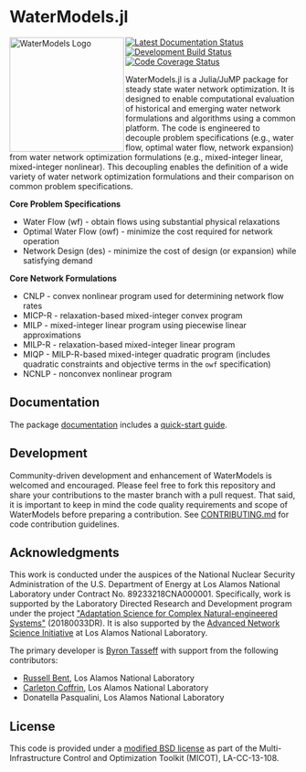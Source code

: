 # WaterModels.jl
<img src="https://lanl-ansi.github.io/WaterModels.jl/dev/assets/logo.svg" align="left" width="200" alt="WaterModels Logo">

<a href="https://lanl-ansi.github.io/WaterModels.jl/latest/"><img align="top" src="https://img.shields.io/badge/docs-latest-blue.svg" alt="Latest Documentation Status"></a> <a href="https://travis-ci.org/lanl-ansi/WaterModels.jl"><img src="https://travis-ci.org/lanl-ansi/WaterModels.jl.svg?branch=master" align="top" alt="Development Build Status"></a> <a href="https://codecov.io/gh/lanl-ansi/WaterModels.jl"><img align="top" src="https://codecov.io/gh/lanl-ansi/WaterModels.jl/branch/master/graph/badge.svg" alt="Code Coverage Status"></a>

WaterModels.jl is a Julia/JuMP package for steady state water network optimization.
It is designed to enable computational evaluation of historical and emerging water network formulations and algorithms using a common platform.
The code is engineered to decouple problem specifications (e.g., water flow, optimal water flow, network expansion) from water network optimization formulations (e.g., mixed-integer linear, mixed-integer nonlinear).
This decoupling enables the definition of a wide variety of water network optimization formulations and their comparison on common problem specifications.

**Core Problem Specifications**
* Water Flow (wf) - obtain flows using substantial physical relaxations
* Optimal Water Flow (owf) - minimize the cost required for network operation
* Network Design (des) - minimize the cost of design (or expansion) while satisfying demand

**Core Network Formulations**
* CNLP - convex nonlinear program used for determining network flow rates
* MICP-R - relaxation-based mixed-integer convex program
* MILP - mixed-integer linear program using piecewise linear approximations
* MILP-R - relaxation-based mixed-integer linear program
* MIQP - MILP-R-based mixed-integer quadratic program (includes quadratic constraints and objective terms in the `owf` specification)
* NCNLP - nonconvex nonlinear program

## Documentation
The package [documentation](https://lanl-ansi.github.io/WaterModels.jl/latest/) includes a [quick-start guide](https://lanl-ansi.github.io/WaterModels.jl/latest/quickguide.html).

## Development
Community-driven development and enhancement of WaterModels is welcomed and encouraged.
Please feel free to fork this repository and share your contributions to the master branch with a pull request.
That said, it is important to keep in mind the code quality requirements and scope of WaterModels before preparing a contribution.
See [CONTRIBUTING.md](https://github.com/lanl-ansi/WaterModels.jl/blob/master/CONTRIBUTING.md) for code contribution guidelines.

## Acknowledgments
This work is conducted under the auspices of the National Nuclear Security Administration of the U.S. Department of Energy at Los Alamos National Laboratory under Contract No. 89233218CNA000001.
Specifically, work is supported by the Laboratory Directed Research and Development program under the project ["Adaptation Science for Complex Natural-engineered Systems"](http://www.lanl.gov/projects/nesma) (20180033DR).
It is also supported by the [Advanced Network Science Initiative](https://lanl-ansi.github.io) at Los Alamos National Laboratory.

The primary developer is [Byron Tasseff](https://github.com/tasseff) with support from the following contributors:
- [Russell Bent](https://github.com/rb004f), Los Alamos National Laboratory
- [Carleton Coffrin](https://github.com/ccoffrin), Los Alamos National Laboratory
- Donatella Pasqualini, Los Alamos National Laboratory

## License
This code is provided under a [modified BSD license](https://github.com/lanl-ansi/WaterModels.jl/blob/master/LICENSE.md) as part of the Multi-Infrastructure Control and Optimization Toolkit (MICOT), LA-CC-13-108.
